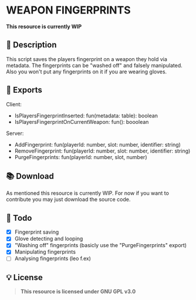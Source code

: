 # WEAPON FINGERPRINTS
**This resource is currently WIP**

## 📜 Description
This script saves the players fingerprint on a weapon they hold via metadata. The fingerprints can be "washed off" and falsely manipulated. Also you won't put any fingerprints on it if you are wearing gloves.

## 🤖 Exports
Client:
- IsPlayersFingerprintInserted: fun(metadata: table): boolean
- IsPlayersFingerprintOnCurrentWeapon: fun(): booolean

Server:
- AddFingerprint: fun(playerId: number, slot: number, identifier: string)
- RemoveFingerprint: fun(playerId: number, slot: number, identifier: string)
- PurgeFingerprints: fun(playerId: number, slot, number)

## 📚 Download
As mentioned this resource is currently WIP. For now if you want to contribute you may just download the source code.

## 🎈 Todo
- [x] Fingerprint saving 
- [x] Glove detecting and looping
- [x] "Washing off" fingerprints (basicly use the "PurgeFingerprints" export)
- [x] Manipulating fingerprints
- [ ] Analysing fingerprints (leo f.ex)

## 💡 License
> **This resource is licensed under GNU GPL v3.0**